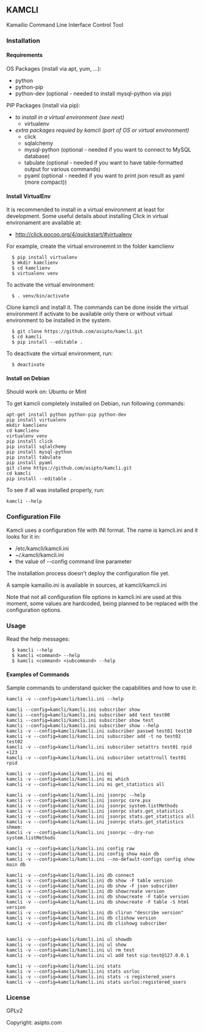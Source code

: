 ## KAMCLI

Kamailio Command Line Interface Control Tool

### Installation

#### Requirements

OS Packages (install via apt, yum, ...):

  * python
  * python-pip
  * python-dev (optional - needed to install mysql-python via pip)

PIP Packages (install via pip):

  * _to install in a virtual environment (see next)_
    * virtualenv
  * _extra packages requied by kamcli (part of OS or  virtual environment)_
    * click
    * sqlalchemy
    * mysql-python (optional - needed if you want to connect to MySQL database)
    * tabulate (optional - needed if you want to have table-formatted output for various commands)
    * pyaml (optional - needed if you want to print json result as yaml (more compact))

#### Install VirtualEnv

It is recommended to install in a virtual environment at least for development.
Some useful details about installing Click in virtual environament are
available at:

  * http://click.pocoo.org/4/quickstart/#virtualenv

For example, create the virtual environemnt in the folder kamclienv

```
  $ pip install virtualenv
  $ mkdir kamclienv
  $ cd kamclienv
  $ virtualenv venv
```

To activate the virtual environment:

```
  $ . venv/bin/activate
```

Clone kamcli and install it. The commands can be done inside the virtual
environment if activate to be available only there or without virtual
environment to be installed in the system.

```
  $ git clone https://github.com/asipto/kamcli.git
  $ cd kamcli
  $ pip install --editable .
```

To deactivate the virtual environment, run:

```
  $ deactivate
```

#### Install on Debian

Should work on: Ubuntu or Mint

To get kamcli completely installed on Debian, run following commands:

```
apt-get install python python-pip python-dev
pip install virtualenv
mkdir kamclienv
cd kamclienv
virtualenv venv
pip install click
pip install sqlalchemy
pip install mysql-python
pip install tabulate
pip install pyaml
git clone https://github.com/asipto/kamcli.git
cd kamcli
pip install --editable .
```

To see if all was installed properly, run:

```
kamcli --help
```

### Configuration File

Kamcli uses a configuration file with INI format. The name is kamcli.ini and it looks for it in:

  * /etc/kamcli/kamcli.ini
  * ~/.kamcli/kamcli.ini
  * the value of --config command line parameter

The installation process doesn't deploy the configuration file yet.

A sample kamailio.ini is available in sources, at kamcli/kamcli.ini

Note that not all configuration file options in kamcli.ini are used at this moment, some
values are hardcoded, being planned to be replaced with the configuration options.

### Usage

Read the help messages:

```
  $ kamcli --help
  $ kamcli <command> --help
  $ kamcli <command> <subcommand> --help
```

#### Examples of Commands

Sample commands to understand quicker the capabilities and how to use it:

```
kamcli -v --config=kamcli/kamcli.ini --help

kamcli --config=kamcli/kamcli.ini subscriber show
kamcli --config=kamcli/kamcli.ini subscriber add test test00
kamcli --config=kamcli/kamcli.ini subscriber show test
kamcli --config=kamcli/kamcli.ini subscriber show --help
kamcli -v --config=kamcli/kamcli.ini subscriber passwd test01 test10
kamcli -v --config=kamcli/kamcli.ini subscriber add -t no test02 test02
kamcli -v --config=kamcli/kamcli.ini subscriber setattrs test01 rpid +123
kamcli -v --config=kamcli/kamcli.ini subscriber setattrnull test01 rpid

kamcli -v --config=kamcli/kamcli.ini mi
kamcli -v --config=kamcli/kamcli.ini mi which
kamcli -v --config=kamcli/kamcli.ini mi get_statistics all

kamcli -v --config=kamcli/kamcli.ini jsonrpc --help
kamcli -v --config=kamcli/kamcli.ini jsonrpc core.psx
kamcli -v --config=kamcli/kamcli.ini jsonrpc system.listMethods
kamcli -v --config=kamcli/kamcli.ini jsonrpc stats.get_statistics
kamcli -v --config=kamcli/kamcli.ini jsonrpc stats.get_statistics all
kamcli -v --config=kamcli/kamcli.ini jsonrpc stats.get_statistics shmem:
kamcli -v --config=kamcli/kamcli.ini jsonrpc --dry-run system.listMethods

kamcli -v --config=kamcli/kamcli.ini config raw
kamcli -v --config=kamcli/kamcli.ini config show main db
kamcli -v --config=kamcli/kamcli.ini --no-default-configs config show main db

kamcli -v --config=kamcli/kamcli.ini db connect
kamcli -v --config=kamcli/kamcli.ini db show -F table version
kamcli -v --config=kamcli/kamcli.ini db show -F json subscriber
kamcli -v --config=kamcli/kamcli.ini db showcreate version
kamcli -v --config=kamcli/kamcli.ini db showcreate -F table version
kamcli -v --config=kamcli/kamcli.ini db showcreate -F table -S html version
kamcli -v --config=kamcli/kamcli.ini db clirun "describe version"
kamcli -v --config=kamcli/kamcli.ini db clishow version
kamcli -v --config=kamcli/kamcli.ini db clishowg subscriber


kamcli -v --config=kamcli/kamcli.ini ul showdb
kamcli -v --config=kamcli/kamcli.ini ul show
kamcli -v --config=kamcli/kamcli.ini ul rm test
kamcli -v --config=kamcli/kamcli.ini ul add test sip:test@127.0.0.1

kamcli -v --config=kamcli/kamcli.ini stats
kamcli -v --config=kamcli/kamcli.ini stats usrloc
kamcli -v --config=kamcli/kamcli.ini stats -s registered_users
kamcli -v --config=kamcli/kamcli.ini stats usrloc:registered_users
```

### License

GPLv2

Copyright: asipto.com
